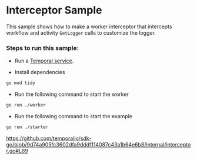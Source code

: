 # Interceptor Sample

This sample shows how to make a worker interceptor that intercepts workflow and activity `GetLogger` calls to customize
the logger.

### Steps to run this sample:
- Run a [Temporal service](https://github.com/temporalio/samples-go/tree/main/#how-to-use).


- Install dependencies

```bash
go mod tidy
```


- Run the following command to start the worker

```bash
go run ./worker
```


- Run the following command to start the example

```bash
go run ./starter
```

https://github.com/temporalio/sdk-go/blob/9d74a905fc3602dfa9dddf114087c43a1b64e6b8/internal/interceptor.go#L69

